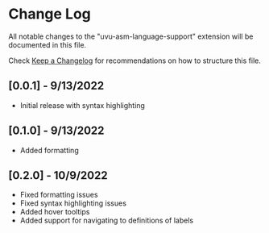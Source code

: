 # Change Log

All notable changes to the "uvu-asm-language-support" extension will be documented in this file.

Check [Keep a Changelog](http://keepachangelog.com/) for recommendations on how to structure this file.

## [0.0.1] - 9/13/2022

- Initial release with syntax highlighting

## [0.1.0] - 9/13/2022

- Added formatting

## [0.2.0] - 10/9/2022

- Fixed formatting issues
- Fixed syntax highlighting issues
- Added hover tooltips
- Added support for navigating to definitions of labels